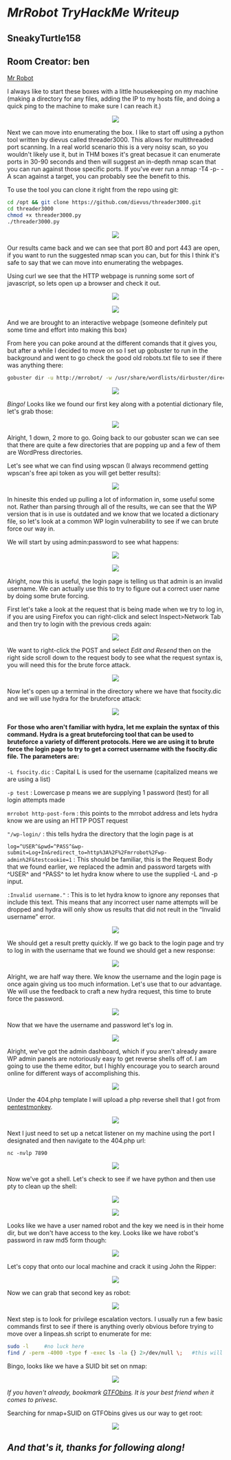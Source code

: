 # **_MrRobot TryHackMe Writeup_**
## SneakyTurtle158
## Room Creator: ben
[Mr Robot](https://tryhackme.com/room/mrrobot)

I always like to start these boxes with a little housekeeping on my machine (making a directory for any files, adding the IP to my hosts file, and doing a quick ping to the machine to make sure I can reach it.)

<p align="center">
  <img src="https://github.com/SneakyTurtle158/TryHackMe_Writeups/blob/pictures/mrrobot/1.png">
</p>

Next we can move into enumerating the box. I like to start off using a python tool written by dievus called threader3000. This allows for multithreaded port scanning. In a real world scenario this is a very noisy scan, so you wouldn't likely use it, but in THM boxes it's great becasue it can enumerate ports in 30-90 seconds and then will suggest an in-depth nmap scan that you can run against those specific ports. If you've ever run a nmap -T4 -p- -A scan against a target, you can probably see the benefit to this. 

To use the tool you can clone it right from the repo using git:

```bash
cd /opt && git clone https://github.com/dievus/threader3000.git
cd threader3000
chmod +x threader3000.py
./threader3000.py
```
<p align="center">
  <img src="https://github.com/SneakyTurtle158/TryHackMe_Writeups/blob/pictures/mrrobot/2.png">
</p>

Our results came back and we can see that port 80 and port 443 are open, if you want to run the suggested nmap scan you can, but for this I think it's safe to say that we can move into enumerating the webpages. 

Using curl we see that the HTTP webpage is running some sort of javascript, so lets open up a browser and check it out.

<p align="center">
  <img src="https://github.com/SneakyTurtle158/TryHackMe_Writeups/blob/pictures/mrrobot/3.png">
</p>

<p align="center">
  <img src="https://github.com/SneakyTurtle158/TryHackMe_Writeups/blob/pictures/mrrobot/4.png">
</p>

And we are brought to an interactive webpage (someone definitely put some time and effort into making this box)

From here you can poke around at the different comands that it gives you, but after a while I decided to move on so I set up gobuster to run in the background and went to go check the good old robots.txt file to see if there was anything there:

```bash
gobuster dir -u http://mrrobot/ -w /usr/share/wordlists/dirbuster/directory-list-2.3-medium.txt
```

<p align="center">
  <img src="https://github.com/SneakyTurtle158/TryHackMe_Writeups/blob/pictures/mrrobot/5.png">
</p>

_Bingo!_ Looks like we found our first key along with a potential dictionary file, let's grab those:

<p align="center">
  <img src="https://github.com/SneakyTurtle158/TryHackMe_Writeups/blob/pictures/mrrobot/6.png">
</p>

Alright, 1 down, 2 more to go. Going back to our gobuster scan we can see that there are quite a few directories that are popping up and a few of them are WordPress directories. 

Let's see what we can find using wpscan (I always recommend getting wpscan's free api token as you will get better results):

<p align="center">
  <img src="https://github.com/SneakyTurtle158/TryHackMe_Writeups/blob/pictures/mrrobot/7.png">
</p>

In hinesite this ended up pulling a lot of information in, some useful some not. Rather than parsing through all of the results, we can see that the WP version that is in use is outdated and we know that we located a dictionary file, so let's look at a common WP login vulnerability to see if we can brute force our way in.

We will start by using admin:password to see what happens:

<p align="center">
  <img src="https://github.com/SneakyTurtle158/TryHackMe_Writeups/blob/pictures/mrrobot/8.png">
</p>
<p align="center">
  <img src="https://github.com/SneakyTurtle158/TryHackMe_Writeups/blob/pictures/mrrobot/9.png">
</p>

Alright, now this is useful, the login page is telling us that admin is an invalid username. We can actually use this to try to figure out a correct user name by doing some brute forcing. 

First let's take a look at the request that is being made when we try to log in, if you are using Firefox you can right-click and select Inspect>Network Tab and then try to login with the previous creds again:

<p align="center">
  <img src="https://github.com/SneakyTurtle158/TryHackMe_Writeups/blob/pictures/mrrobot/10.png">
</p>

We want to right-click the POST and select _Edit and Resend_ then on the right side scroll down to the request body to see what the request syntax is, you will need this for the brute force attack.

<p align="center">
  <img src="https://github.com/SneakyTurtle158/TryHackMe_Writeups/blob/pictures/mrrobot/11.png">
</p>

Now let's open up a terminal in the directory where we have that fsocity.dic and we will use hydra for the bruteforce attack:

<p align="center">
  <img src="https://github.com/SneakyTurtle158/TryHackMe_Writeups/blob/pictures/mrrobot/12.png">
</p>

#### For those who aren't familiar with hydra, let me explain the syntax of this command. Hydra is a great bruteforcing tool that can be used to bruteforce a variety of different protocols. Here we are using it to brute force the login page to try to get a correct username with the fsocity.dic file. The parameters are:

`-L fsocity.dic` : Capital L is used for the username (capitalized means we are using a list)

`-p test` : Lowercase p means we are supplying 1 password (test) for all login attempts made

`mrrobot http-post-form` : this points to the mrrobot address and lets hydra know we are using an HTTP POST request

`"/wp-login/` : this tells hydra the directory that the login page is at

`log=^USER^&pwd=^PASS^&wp-submit=Log+In&redirect_to=http%3A%2F%2Fmrrobot%2Fwp-admin%2F&testcookie=1` : This should be familiar, this is the Request Body that we found earlier, we replaced the admin and password targets with ^USER^ and ^PASS^ to let hydra know where to use the supplied -L and -p input.

`:Invalid username."` : This is to let hydra know to ignore any reponses that include this text. This means that any incorrect user name attempts will be dropped and hydra will only show us results that did not reult in the “Invalid username” error.

<p align="center">
  <img src="https://github.com/SneakyTurtle158/TryHackMe_Writeups/blob/pictures/mrrobot/13.png">
</p>

We should get a result pretty quickly. If we go back to the login page and try to log in with the username that we found we should get a new response:

<p align="center">
  <img src="https://github.com/SneakyTurtle158/TryHackMe_Writeups/blob/pictures/mrrobot/14.png">
</p>

Alright, we are half way there. We know the username and the login page is once again giving us too much information. Let's use that to our advantage. We will use the feedback to craft a new hydra request, this time to brute force the password. 

<p align="center">
  <img src="https://github.com/SneakyTurtle158/TryHackMe_Writeups/blob/pictures/mrrobot/15.png">
</p>

Now that we have the username and password let's log in.

<p align="center">
  <img src="https://github.com/SneakyTurtle158/TryHackMe_Writeups/blob/pictures/mrrobot/16.png">
</p>

Alright, we've got the admin dashboard, which if you aren't already aware WP admin panels are notoriously easy to get reverse shells off of. I am going to use the theme editor, but I highly encourage you to search around online for different ways of accomplishing this. 

<p align="center">
  <img src="https://github.com/SneakyTurtle158/TryHackMe_Writeups/blob/pictures/mrrobot/17.png">
</p>

Under the 404.php template I will upload a php reverse shell that I got from [pentestmonkey](https://github.com/pentestmonkey/php-reverse-shell).

<p align="center">
  <img src="https://github.com/SneakyTurtle158/TryHackMe_Writeups/blob/pictures/mrrobot/18.png">
</p>

Next I just need to set up a netcat listener on my machine using the port I designated and then navigate to the 404.php url:

`nc -nvlp 7890`

<p align="center">
  <img src="https://github.com/SneakyTurtle158/TryHackMe_Writeups/blob/pictures/mrrobot/19.png">
</p>

Now we've got a shell. Let's check to see if we have python and then use pty to clean up the shell:

<p align="center">
  <img src="https://github.com/SneakyTurtle158/TryHackMe_Writeups/blob/pictures/mrrobot/20.png">
</p>

<p align="center">
  <img src="https://github.com/SneakyTurtle158/TryHackMe_Writeups/blob/pictures/mrrobot/21.png">
</p>

Looks like we have a user named robot and the key we need is in their home dir, but we don't have access to the key. Looks like we have robot's password in raw md5 form though:

<p align="center">
  <img src="https://github.com/SneakyTurtle158/TryHackMe_Writeups/blob/pictures/mrrobot/22.png">
</p>

Let's copy that onto our local machine and crack it using John the Ripper:

<p align="center">
  <img src="https://github.com/SneakyTurtle158/TryHackMe_Writeups/blob/pictures/mrrobot/23.png">
</p>

Now we can grab that second key as robot:

<p align="center">
  <img src="https://github.com/SneakyTurtle158/TryHackMe_Writeups/blob/pictures/mrrobot/24.png">
</p>

Next step is to look for privilege escalation vectors. I usually run a few basic commands first to see if there is anything overly obvious before trying to move over a linpeas.sh script to enumerate for me:

```bash
sudo -l		#no luck here
find / -perm -4000 -type f -exec ls -la {} 2>/dev/null \;	#this will help us look for SUID bits
```
Bingo, looks like we have a SUID bit set on nmap:

<p align="center">
  <img src="https://github.com/SneakyTurtle158/TryHackMe_Writeups/blob/pictures/mrrobot/25.png">
</p>

_If you haven't already, bookmark [GTFObins](https://gtfobins.github.io/). It is your best friend when it comes to privesc._

Searching for nmap+SUID on GTFObins gives us our way to get root:

<p align="center">
  <img src="https://github.com/SneakyTurtle158/TryHackMe_Writeups/blob/pictures/mrrobot/26.png">
</p>

## _And that's it, thanks for following along!_
